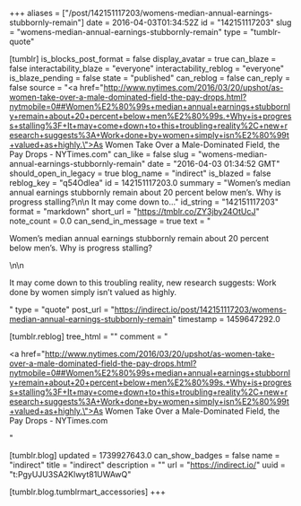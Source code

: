 +++
aliases = ["/post/142151117203/womens-median-annual-earnings-stubbornly-remain"]
date = 2016-04-03T01:34:52Z
id = "142151117203"
slug = "womens-median-annual-earnings-stubbornly-remain"
type = "tumblr-quote"

[tumblr]
is_blocks_post_format = false
display_avatar = true
can_blaze = false
interactability_blaze = "everyone"
interactability_reblog = "everyone"
is_blaze_pending = false
state = "published"
can_reblog = false
can_reply = false
source = "<a href=\"http://www.nytimes.com/2016/03/20/upshot/as-women-take-over-a-male-dominated-field-the-pay-drops.html?nytmobile=0##Women%E2%80%99s+median+annual+earnings+stubbornly+remain+about+20+percent+below+men%E2%80%99s.+Why+is+progress+stalling%3F+It+may+come+down+to+this+troubling+reality%2C+new+research+suggests%3A+Work+done+by+women+simply+isn%E2%80%99t+valued+as+highly.\">As Women Take Over a Male-Dominated Field, the Pay Drops - NYTimes.com</a>"
can_like = false
slug = "womens-median-annual-earnings-stubbornly-remain"
date = "2016-04-03 01:34:52 GMT"
should_open_in_legacy = true
blog_name = "indirect"
is_blazed = false
reblog_key = "q54Odlea"
id = 142151117203.0
summary = "Women’s median annual earnings stubbornly remain about 20 percent below men’s. Why is progress stalling?\n\n It may come down to..."
id_string = "142151117203"
format = "markdown"
short_url = "https://tmblr.co/ZY3jby24OtUcJ"
note_count = 0.0
can_send_in_message = true
text = "<p>Women’s median annual earnings stubbornly remain about 20 percent below men’s. Why is progress stalling?</p>\n\n<p>It may come down to this troubling reality, new research suggests: Work done by women simply isn’t valued as highly.</p>"
type = "quote"
post_url = "https://indirect.io/post/142151117203/womens-median-annual-earnings-stubbornly-remain"
timestamp = 1459647292.0

[tumblr.reblog]
tree_html = ""
comment = "<p><a href=\"http://www.nytimes.com/2016/03/20/upshot/as-women-take-over-a-male-dominated-field-the-pay-drops.html?nytmobile=0##Women%E2%80%99s+median+annual+earnings+stubbornly+remain+about+20+percent+below+men%E2%80%99s.+Why+is+progress+stalling%3F+It+may+come+down+to+this+troubling+reality%2C+new+research+suggests%3A+Work+done+by+women+simply+isn%E2%80%99t+valued+as+highly.\">As Women Take Over a Male-Dominated Field, the Pay Drops - NYTimes.com</a></p>"

[tumblr.blog]
updated = 1739927643.0
can_show_badges = false
name = "indirect"
title = "indirect"
description = ""
url = "https://indirect.io/"
uuid = "t:PgyUJU3SA2Klwyt81UWAwQ"

[tumblr.blog.tumblrmart_accessories]
+++

